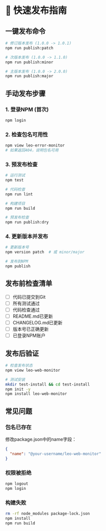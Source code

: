 # 🚀 快速发布指南

## 一键发布命令

```bash
# 修订版本发布 (1.0.0 -> 1.0.1)
npm run publish:patch

# 次版本发布 (1.0.0 -> 1.1.0)  
npm run publish:minor

# 主版本发布 (1.0.0 -> 2.0.0)
npm run publish:major
```

## 手动发布步骤

### 1. 登录NPM (首次)
```bash
npm login
```

### 2. 检查包名可用性
```bash
npm view leo-error-monitor
# 如果返回404，说明包名可用
```

### 3. 预发布检查
```bash
# 运行测试
npm test

# 代码检查
npm run lint

# 构建项目
npm run build

# 预发布检查
npm run publish:dry
```

### 4. 更新版本并发布
```bash
# 更新版本号
npm version patch  # 或 minor/major

# 发布到NPM
npm publish
```

## 发布前检查清单

- [ ] 代码已提交到Git
- [ ] 所有测试通过
- [ ] 代码检查通过  
- [ ] README.md已更新
- [ ] CHANGELOG.md已更新
- [ ] 版本号已正确更新
- [ ] 已登录NPM账户

## 发布后验证

```bash
# 检查发布状态
npm view leo-web-monitor

# 测试安装
mkdir test-install && cd test-install
npm init -y
npm install leo-web-monitor
```

## 常见问题

### 包名已存在
修改package.json中的name字段：
```json
{
  "name": "@your-username/leo-web-monitor"
}
```

### 权限被拒绝
```bash
npm logout
npm login
```

### 构建失败
```bash
rm -rf node_modules package-lock.json
npm install
npm run build
```
